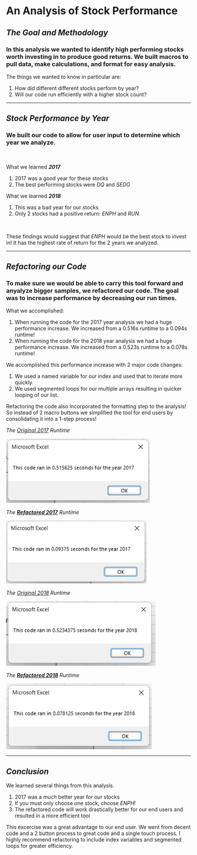 # An Analysis of Stock Performance
## *The Goal and Methodology*
### In this analysis we wanted to identify high performing stocks worth investing in to produce good returns. We built macros to pull data, make calculations, and format for easy analysis.
The things we wanted to know in particular are:
1. How did different different stocks perform by year?
2. Will our code run efficiently with a higher stock count?
---
## *Stock Performance by Year*
### We built our code to allow for user input to determine which year we analyze.
<br>

What we learned ***2017*** 

1. 2017 was a good year for these stocks
2. The best performing stocks were *DQ* and *SEDG*

What we learned ***2018***
1. This was a bad year for our stocks
2. Only 2 stocks had a positive return: *ENPH* and *RUN*
<br>

These findings would suggest that *ENPH* would be the best stock to invest in! It has the highest rate of return for the 2 years we analyzed.


---
## *Refactoring our Code*
### To make sure we would be able to carry this tool forward and anyalyze bigger samples, we refactored our code. The goal was to increase performance by decreasing our run times.
What we accomplished:
1. When running the code for the 2017 year analysis we had a huge performance increase. We increased from a 0.516s runtime to a 0.094s runtime!
2. When running the code for the 2018 year analysis we had a huge performance increase. We increased from a 0.523s runtime to a 0.078s runtime!

We accomplished this performance increase with 2 major code changes:
1. We used a named variable for our index and used that to iterate more quickly.
2. We used segmented loops for our multiple arrays resulting in quicker looping of our list.

Refactoring the code also incorporated the formatting step to the analysis! So instead of 2 macro buttons we simplified the tool for end users by consolidating it into a 1-step process!

*The <ins>Original 2017</ins> Runtime*

![Original code for 2017](https://github.com/05Perseus/Stocks-Analysis/blob/main/Resources/2017%20Runtime_Original.png)

*The <ins>**Refactored 2017**</ins> Runtime*

![Refactored code for 2017](https://github.com/05Perseus/Stocks-Analysis/blob/main/Resources/2017%20Runtime_Refactored.png)

*The <ins>Original 2018</ins> Runtime*

![Original code for 2018](https://github.com/05Perseus/Stocks-Analysis/blob/main/Resources/2018%20Runtime_Original.png)

*The <ins>**Refactored 2018**</ins> Runtime*

![Refactored code for 2018](https://github.com/05Perseus/Stocks-Analysis/blob/main/Resources/2018%20Runtime_Refactored.png)

---
## *Conclusion*
We learned several things from this analysis.
1. 2017 was a much better year for our stocks
2. If you must only choose one stock, choose *ENPH*!
3. The refactored code will work drastically better for our end users and resulted in a more efficient tool

This excercise was a great advantage to our end user. We went from decent code and a 2 button process to great code and a single touch process. I highly recommend refactoring to include index variables and segmented loops for greater efficiency. 
